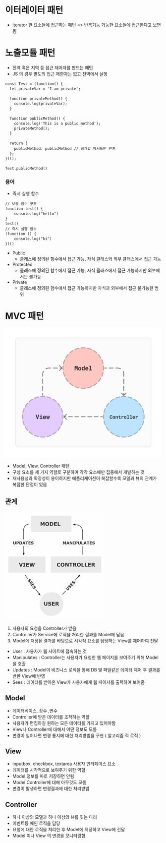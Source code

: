 # 이터레이터 패턴

- iterator 한 요소들에 접근하는 패턴 => 반복기능 가능한 요소들에 접근한다고 보면 됨

# 노출모듈 패턴

- 전역 혹은 지역 등 접근 제어자를 만드는 패턴
- JS 의 경우 별도의 접근 제한자는 없고 전역에서 실행

```JS
const Test = (function() {
  let privateVar = 'I am private';

  function privateMethod() {
    console.log(privateVar);
  }

  function publicMethod() {
    console.log('This is a public method');
    privateMethod();
  }

  return {
    publicMethod: publicMethod // 공개할 메서드만 반환
  };
})();

Test.publicMethod()
```

### 용어

- 즉시 실행 함수

```JS
// 보통 함수 구조
function test() {
    console.log("hello")
}
test()
// 즉시 실행 함수
(function () {
    console.log("hi")
})()
```

- Public
  - 클래스에 정의된 함수에서 접근 가능, 자식 클래스와 외부 클래스에서 접근 가능
- Protected
  - 클래스에 정의된 함수에서 접근 가능, 자식 클래스에서 접근 가능하지만 외부에서는 불가능
- Private
  - 클래스에 정의된 함수에서 접근 가능하지만 자식과 외부에서 접근 불가능한 범위

# MVC 패턴

![MVC](image.png)

- Model, View, Controller 패턴
- 구성 요소를 세 가지 역할로 구분하여 각각 요소에만 집중해서 개발하는 것
- 재사용성과 확장성이 용이하지만 애플리케이션이 복잡할수록 모델과 뷰의 관계가 복잡한 단점이 있음

## 관계

![relation](image-1.png)

1. 사용자의 요청을 Controller가 받음
2. Controller가 Service에 로직을 처리한 결과를 Model에 담음
3. Model에 저장된 결과를 바탕으로 시각적 요소를 담당하는 View를 제어하여 전달

- User : 사용자가 웹 사이트에 접속하는 것
- Manipulates : Controller는 사용자가 요청한 웹 페이지를 보여주기 위해 Model을 호출
- Updates : Model이 비즈니스 로직을 통해 DB 및 파일같은 데이터 제어 후 결과를 반환 View에 반영
- Sees : 데이터를 받아온 View가 사용자에게 웹 페이지를 출력하여 보여줌

## Model

- 데이터베이스, 상수 ,변수
- Controller에 받은 데이터를 조작하는 역할
- 사용자가 편집하길 원하는 모든 데이터를 가지고 있어야함
- View나 Controller에 대해서 어떤 정보도 모름
- 변경이 일어나면 변경 통지에 대한 처리방법을 구현 ( 알고리즘 적 로직 )

## View

- inputbox, checkbox, textarea 사용자 인터페이스 요소
- 데이터를 시각적으로 보여주기 위한 역할
- Model 정보를 따로 저장하면 안됨
- Model Controller에 대해 아무것도 모름
- 변경이 발생하면 변경결과에 대한 처리방법

## Controller

- 하나 이상의 모델과 하나 이상의 뷰를 잇는 다리
- 이벤트등 메인 로직을 담당
- 요청에 대한 로직을 처리한 후 Model에 저장하고 View에 전달
- Model 이나 View 의 변경을 모니터링함
